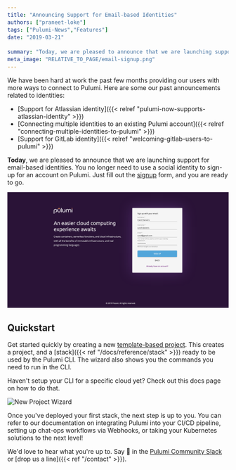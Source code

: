 ```yaml
---
title: "Announcing Support for Email-based Identities"
authors: ["praneet-loke"]
tags: ["Pulumi-News","Features"]
date: "2019-03-21"

summary: "Today, we are pleased to announce that we are launching support for email-based identities. You no longer need to use a social identity to sign-up for an account on Pulumi. Just fill out the signup form, and you are ready to go."
meta_image: "RELATIVE_TO_PAGE/email-signup.png"
---
```


We have been hard at work the past few months providing our users with
more ways to connect to Pulumi. Here are some our past announcements
related to identities:

- [Support for Atlassian identity]({{< relref "pulumi-now-supports-atlassian-identity" >}})
- [Connecting multiple identities to an existing Pulumi account]({{< relref "connecting-multiple-identities-to-pulumi" >}})
- [Support for GitLab identity]({{< relref "welcoming-gitlab-users-to-pulumi" >}})

**Today**, we are pleased to announce that we are launching support for
email-based identities. You no longer need to use a social identity to
sign-up for an account on Pulumi. Just fill out
the [signup](https://app.pulumi.com/signup/email) form, and you are
ready to go.

![Email Signup](./email-signup.png)

## Quickstart

Get started quickly by creating a new [template-based project](https://app.pulumi.com/site/new-project).
This creates a project, and a [stack]({{< ref "/docs/reference/stack" >}}) ready to be used by the Pulumi CLI.
The wizard also shows you the commands you need to run in the CLI.

Haven't setup your CLI for a specific cloud yet? Check out this docs page on how to do that.

![New Project Wizard](./new-project-wizard.gif)

Once you've deployed your first stack, the next step is up to you. You can refer to our documentation on integrating Pulumi into your CI/CD pipeline, setting up chat-ops workflows via Webhooks, or taking your Kubernetes solutions to the next level!

We'd love to hear what you're up to. Say 👋 in the [Pulumi Community Slack](https://slack.pulumi.io/)
or [drop us a line]({{< ref "/contact" >}}).
